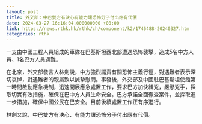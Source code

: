 ```yaml
---
layout: post
title: 外交部：中巴雙方有決心有能力讓恐怖分子付出應有代價
date: 2024-03-27 16:16:04.000000000 +08:00
link: https://news.rthk.hk/rthk/ch/component/k2/1746488-20240327.htm
categories: rthk
---
```


一支由中國工程人員組成的車隊在巴基斯坦西北部遭遇恐怖襲擊，造成5名中方人員、1名巴方人員遇難。

在北京，外交部發言人林劍說，中方強烈譴責有關恐怖主義行徑，對遇難者表示深切哀悼，對遇難者的親屬致以誠摯慰問。事發後，外交部及中國駐巴基斯坦使館第一時間啟動應急機制，迅速開展應急處置工作，要求巴方加快緝兇，嚴懲兇手，採取切實有效措施，確保在巴中方人員生命安全。巴方承諾全面徹查案件，並採取進一步措施，確保中國公民在巴安全。目前後續處置工作正有序進行。

林劍又說，中巴雙方有決心、有能力讓恐怖分子付出應有代價。
